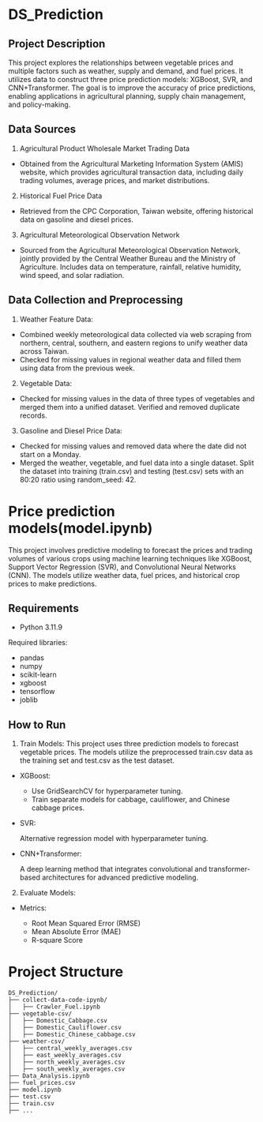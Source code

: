 # DS_Prediction

## Project Description
This project explores the relationships between vegetable prices and multiple factors such as weather, supply and demand, and fuel prices. It utilizes data to construct three price prediction models: XGBoost, SVR, and CNN+Transformer. The goal is to improve the accuracy of price predictions, enabling applications in agricultural planning, supply chain management, and policy-making.

## Data Sources
1. Agricultural Product Wholesale Market Trading Data
  -  Obtained from the Agricultural Marketing Information System (AMIS) website, which provides agricultural transaction data, including daily trading volumes, average prices, and market distributions.
2. Historical Fuel Price Data
  - Retrieved from the CPC Corporation, Taiwan website, offering historical data on gasoline and diesel prices.
3. Agricultural Meteorological Observation Network
  - Sourced from the Agricultural Meteorological Observation Network, jointly provided by the Central Weather Bureau and the Ministry of Agriculture. Includes data on temperature, rainfall, relative humidity, wind speed, and solar radiation.

## Data Collection and Preprocessing
1. Weather Feature Data:
  - Combined weekly meteorological data collected via web scraping from northern, central, southern, and eastern regions to unify weather data across Taiwan.
  - Checked for missing values in regional weather data and filled them using data from the previous week.
2. Vegetable Data:
  - Checked for missing values in the data of three types of vegetables and merged them into a unified dataset. Verified and removed duplicate records.
3. Gasoline and Diesel Price Data:
  - Checked for missing values and removed data where the date did not start on a Monday.
  - Merged the weather, vegetable, and fuel data into a single dataset. Split the dataset into training (train.csv) and testing (test.csv) sets with an 80:20 ratio using random_seed: 42.

# Price prediction models(model.ipynb)
This project involves predictive modeling to forecast the prices and trading volumes of various crops using machine learning techniques like XGBoost, Support Vector Regression (SVR), and Convolutional Neural Networks (CNN). The models utilize weather data, fuel prices, and historical crop prices to make predictions.
## Requirements
- Python 3.11.9

Required libraries:
- pandas
- numpy
- scikit-learn
- xgboost
- tensorflow
- joblib
## How to Run


1. Train Models:
This project uses three prediction models to forecast vegetable prices. The models utilize the preprocessed train.csv data as the training set and test.csv as the test dataset.
- XGBoost:

  - Use GridSearchCV for hyperparameter tuning.
  - Train separate models for cabbage, cauliflower, and Chinese cabbage prices.

- SVR:

  Alternative regression model with hyperparameter tuning.

- CNN+Transformer:

  A deep learning method that integrates convolutional and transformer-based architectures for advanced predictive modeling.

2. Evaluate Models:

- Metrics:

  - Root Mean Squared Error (RMSE)
  - Mean Absolute Error (MAE)
  - R-square Score

# Project Structure
```plaintext
DS_Prediction/
├── collect-data-code-ipynb/
│   ├── Crawler_Fuel.ipynb
├── vegetable-csv/
│   ├── Domestic_Cabbage.csv
│   ├── Domestic_Cauliflower.csv
│   ├── Domestic_Chinese_cabbage.csv
├── weather-csv/
│   ├── central_weekly_averages.csv
│   ├── east_weekly_averages.csv
│   ├── north_weekly_averages.csv
│   ├── south_weekly_averages.csv
├── Data_Analysis.ipynb
├── fuel_prices.csv
├── model.ipynb
├── test.csv
├── train.csv
├── ...
```
